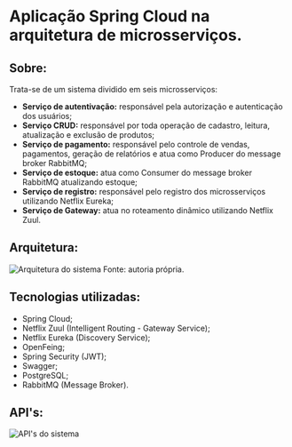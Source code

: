 # Aplicação Spring Cloud na arquitetura de microsserviços.

## Sobre:

Trata-se de um sistema dividido em seis microsserviços:

  - **Serviço de autentivação:** responsável pela autorização e autenticação dos usuários;
  - **Serviço CRUD:** responsável por toda operação de cadastro, leitura, atualização e exclusão de produtos;
  - **Serviço de pagamento:** responsável pelo controle de vendas, pagamentos, geração de relatórios e atua como Producer do message broker RabbitMQ;
  - **Serviço de estoque:** atua como Consumer do message broker RabbitMQ atualizando estoque;
  - **Serviço de registro:** responsável pelo registro dos microsserviços utilizando Netflix Eureka;
  - **Serviço de Gateway:** atua no roteamento dinâmico utilizando Netflix Zuul.
 

## Arquitetura:

![Arquitetura do sistema](https://raw.githubusercontent.com/rodjefalves/Spring-Cloud-Microservices/main/img/arq1.png)
Fonte: autoria própria.

## Tecnologias utilizadas:

  - Spring Cloud;
  - Netflix Zuul (Intelligent Routing - Gateway Service);
  - Netflix Eureka (Discovery Service);
  - OpenFeing;
  - Spring Security (JWT);
  - Swagger;
  - PostgreSQL;
  - RabbitMQ (Message Broker).
  
## API's:

![API's do sistema](https://raw.githubusercontent.com/rodjefalves/Spring-Cloud-Microservices/main/img/rest.png)

